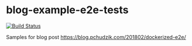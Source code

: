 # blog-example-e2e-tests

[![Build Status](https://travis-ci.org/pchudzik/blog-example-e2e-tests.svg?branch=master)](https://travis-ci.org/pchudzik/blog-example-e2e-tests)

Samples for blog post https://blog.pchudzik.com/201802/dockerized-e2e/
